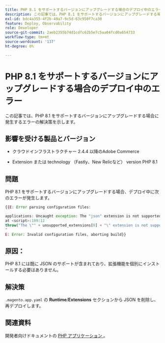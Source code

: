```yaml
---
title: PHP 8.1 をサポートするバージョンにアップグレードする場合のデプロイ中のエラー
description: この記事では、PHP 8.1 をサポートするバージョンにアップグレードする場合に発生するエラーの解決策を示します。
exl-id: bdc4a355-4f2b-49a7-9c5d-63c950f7ca30
feature: Deploy, Observability
role: Developer
source-git-commit: 2aeb2355b74d1cdfc62b5e7c5aa04fcd0a654733
workflow-type: tm+mt
source-wordcount: '137'
ht-degree: 0%

---
```


# PHP 8.1 をサポートするバージョンにアップグレードする場合のデプロイ中のエラー

この記事では、PHP 8.1 をサポートするバージョンにアップグレードする場合に発生するエラーの解決策を示します。

## 影響を受ける製品とバージョン

* クラウドインフラストラクチャー 2.4.4 以降のAdobe Commerce

* Extension または technology （Fastly、New Relicなど） version PHP 8.1

## 問題

PHP 8.1 をサポートするバージョンにアップグレードする場合、デプロイ中に次のエラーが発生します。

```PHP
{{E: Error parsing configuration files:

applications: Uncaught exception: The "json" extension is not supported for php:8.1
at <script>:109:12
throw("The \"" + unsupported_extensions[0] + "\" extension is not supported for " + service.type);
^
E: Error: Invalid configuration files, aborting build}}
```

## 原因：

PHP 8.1 には既に JSON のサポートが含まれており、拡張機能を個別にインストールする必要はありません。

## 解決策

`.magento.app.yaml` の **Runtime**/**Extensions** セクションから JSON を削除し、再デプロイします。

## 関連資料

開発者向けドキュメントの [PHP アプリケーション &#x200B;](https://experienceleague.adobe.com/ja/docs/commerce-cloud-service/user-guide/configure/app/php-settings)。
